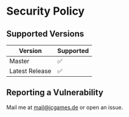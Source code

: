 # Security Policy

## Supported Versions

| Version | Supported          |
| ------- | ------------------ |
| Master   | :white_check_mark: |
| Latest Release   | :white_check_mark:                |


## Reporting a Vulnerability

Mail me at mail@jcgames.de or open an issue.
